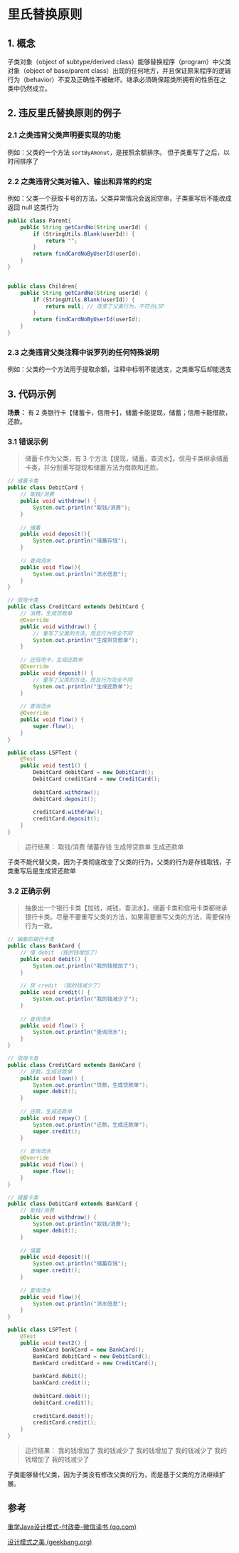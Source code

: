 # 里氏替换原则

## 1. 概念
子类对象（object of subtype/derived class）能够替换程序（program）中父类对象（object of base/parent class）出现的任何地方，并且保证原来程序的逻辑行为（behavior）不变及正确性不被破坏。继承必须确保超类所拥有的性质在之类中仍然成立。


## 2. 违反里氏替换原则的例子
### 2.1 之类违背父类声明要实现的功能
例如：父类的一个方法 `sortByAmonut`，是按照余额排序。
但子类重写了之后，以时间排序了


### 2.2 之类违背父类对输入、输出和异常的约定
例如：父类一个获取卡号的方法，父类异常情况会返回空串，子类重写后不能改成返回 null 这类行为

```java
public class Parent{
	public String getCardNo(String userId) {
		if (StringUtils.Blank(userId)) {
			return "";
		}
		return findCardNoByUserId(userId);	
	}
}


public class Children{
	public String getCardNo(String userId) {
		if (StringUtils.Blank(userId)) {
			return null; // 改变了父类行为，不符合LSP
		}
		return findCardNoByUserId(userId);
	}
}

```


### 2.3 之类违背父类注释中说罗列的任何特殊说明
例如：父类的一个方法用于提取余额，注释中标明不能透支，之类重写后却能透支


## 3. 代码示例
**场景：**
有 2 类银行卡【储蓄卡，信用卡】，储蓄卡能提现，储蓄；信用卡能借款，还款。

### 3.1 错误示例
> 储蓄卡作为父类，有 3 个方法【提现，储蓄，查流水】。信用卡类继承储蓄卡类，并分别重写提现和储蓄方法为借款和还款。

```java
// 储蓄卡类
public class DebitCard {  
    // 取钱/消费  
    public void withdraw() {  
        System.out.println("取钱/消费");  
    }  
  
    // 储蓄  
    public void deposit(){  
        System.out.println("储蓄存钱");  
    }  
  
    // 查询流水  
    public void flow(){  
        System.out.println("流水信息");  
    }  
}

// 信用卡类
public class CreditCard extends DebitCard {  
    // 消费，生成贷款单  
    @Override  
    public void withdraw() {  
        // 重写了父类的方法，而且行为完全不同  
        System.out.println("生成带贷款单");  
    }  
  
    // 还信用卡，生成还款单  
    @Override  
    public void deposit() {  
        // 重写了父类的方法，而且行为完全不同  
        System.out.println("生成还款单");  
    }  
  
    // 查询流水  
    @Override  
    public void flow() {  
        super.flow();  
    }  
}
```

```java
public class LSPTest {
	@Test  
	public void test1() {  
	    DebitCard debitCard = new DebitCard();  
	    DebitCard creditCard = new CreditCard();  
	  
	    debitCard.withdraw();  
	    debitCard.deposit();  
	  
	    creditCard.withdraw();  
	    creditCard.deposit();  
	}
}
```

> 运行结果：
取钱/消费
储蓄存钱
生成带贷款单
生成还款单

子类不能代替父类，因为子类彻底改变了父类的行为。父类的行为是存钱取钱，子类重写后是生成贷还款单


### 3.2 正确示例
> 抽象出一个银行卡类【加钱，减钱，查流水】，储蓄卡类和信用卡类都继承银行卡类。尽量不要重写父类的方法，如果需要重写父类的方法，需要保持行为一致。


```java
// 抽象的银行卡类
public class BankCard {  
    // 借 debit （我的钱增加了）  
    public void debit() {  
        System.out.println("我的钱增加了");  
    }  
  
    // 贷 credit （我的钱减少了）  
    public void credit() {  
        System.out.println("我的钱减少了");  
    }  
  
    // 查询流水  
    public void flow() {  
        System.out.println("查询流水");  
    }  
}

// 信用卡类
public class CreditCard extends BankCard {  
    // 贷款，生成贷款单  
    public void loan() {  
        System.out.println("贷款，生成贷款单");  
        super.debit();  
    }  
  
    // 还款，生成还款单  
    public void repay() {  
        System.out.println("还款，生成还款单");  
        super.credit();  
    }  
  
    // 查询流水  
    @Override  
    public void flow() {  
        super.flow();  
    }  
}

// 储蓄卡类
public class DebitCard extends BankCard {  
    // 取钱/消费  
    public void withdraw() {  
        System.out.println("取钱/消费");  
        super.debit();  
    }  
  
    // 储蓄  
    public void deposit(){  
        System.out.println("储蓄存钱");  
        super.credit();  
    }  
  
    // 查询流水  
    public void flow(){  
        System.out.println("流水信息");  
    }  
}
```

```java
public class LSPTest {  
    @Test  
    public void test2() {  
        BankCard bankCard = new BankCard();  
        BankCard debitCard = new DebitCard();  
        BankCard creditCard = new CreditCard();  
  
        bankCard.debit();  
        bankCard.credit();  
  
        debitCard.debit();  
        debitCard.credit();  
  
        creditCard.debit();  
        creditCard.credit();  
    }  
}
```

> 运行结果：
我的钱增加了
我的钱减少了
我的钱增加了
我的钱减少了
我的钱增加了
我的钱减少了

子类能够替代父类，因为子类没有修改父类的行为，而是基于父类的方法继续扩展。


## 参考
[重学Java设计模式-付政委-微信读书 (qq.com)](https://weread.qq.com/web/reader/bcf32900724708cbbcf08c1)

[设计模式之美 (geekbang.org)](https://time.geekbang.org/column/intro/100039001)
